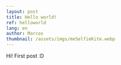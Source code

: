 ```yaml
---
layout: post
title: Hello world!
ref: helloworld
lang: en
author: Marcos
thumbnail: /assets/imgs/meSelfieKite.webp
---
```

Hi! First post :D
